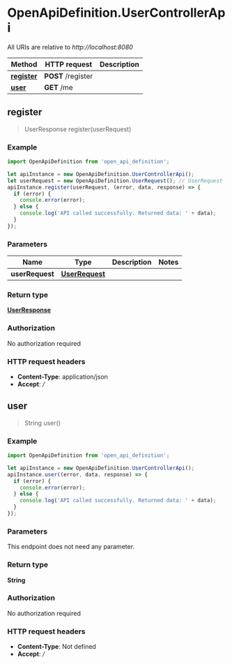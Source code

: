 # OpenApiDefinition.UserControllerApi

All URIs are relative to *http://localhost:8080*

Method | HTTP request | Description
------------- | ------------- | -------------
[**register**](UserControllerApi.md#register) | **POST** /register | 
[**user**](UserControllerApi.md#user) | **GET** /me | 



## register

> UserResponse register(userRequest)



### Example

```javascript
import OpenApiDefinition from 'open_api_definition';

let apiInstance = new OpenApiDefinition.UserControllerApi();
let userRequest = new OpenApiDefinition.UserRequest(); // UserRequest | 
apiInstance.register(userRequest, (error, data, response) => {
  if (error) {
    console.error(error);
  } else {
    console.log('API called successfully. Returned data: ' + data);
  }
});
```

### Parameters


Name | Type | Description  | Notes
------------- | ------------- | ------------- | -------------
 **userRequest** | [**UserRequest**](UserRequest.md)|  | 

### Return type

[**UserResponse**](UserResponse.md)

### Authorization

No authorization required

### HTTP request headers

- **Content-Type**: application/json
- **Accept**: */*


## user

> String user()



### Example

```javascript
import OpenApiDefinition from 'open_api_definition';

let apiInstance = new OpenApiDefinition.UserControllerApi();
apiInstance.user((error, data, response) => {
  if (error) {
    console.error(error);
  } else {
    console.log('API called successfully. Returned data: ' + data);
  }
});
```

### Parameters

This endpoint does not need any parameter.

### Return type

**String**

### Authorization

No authorization required

### HTTP request headers

- **Content-Type**: Not defined
- **Accept**: */*


